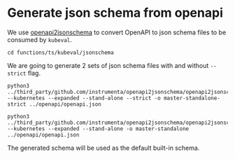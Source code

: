 # Generate json schema from openapi

We use [openapi2jsonschema](https://github.com/instrumenta/openapi2jsonschema) to convert OpenAPI to json schema files to be consumed by `kubeval`.

```shell
cd functions/ts/kubeval/jsonschema
```

We are going to generate 2 sets of json schema files with and without `--strict` flag.

```shell
python3 ../third_party/github.com/instrumenta/openapi2jsonschema/openapi2jsonschema/command.py --kubernetes --expanded --stand-alone --strict -o master-standalone-strict ../openapi/openapi.json
```

```shell
python3 ../third_party/github.com/instrumenta/openapi2jsonschema/openapi2jsonschema/command.py --kubernetes --expanded --stand-alone -o master-standalone ../openapi/openapi.json
```

The generated schema will be used as the default built-in schema.

